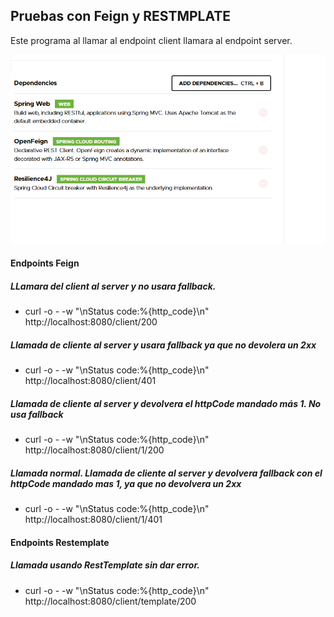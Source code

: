 ## Pruebas con Feign y RESTMPLATE

Este programa al llamar al endpoint client llamara al endpoint server.



![Dependencias](.\dependencias.png)

#### Endpoints Feign

##### LLamara del client al server y no usara fallback.

- curl -o -  -w "\nStatus code:%{http_code}\n" http://localhost:8080/client/200

#####  Llamada de cliente al server y usara fallback ya que no devolera un 2xx
- curl -o -  -w "\nStatus code:%{http_code}\n" http://localhost:8080/client/401

##### Llamada de cliente al server y devolvera el httpCode mandado más 1. No usa fallback
- curl -o -  -w "\nStatus code:%{http_code}\n" http://localhost:8080/client/1/200

##### Llamada  normal. Llamada de cliente al server y devolvera fallback  con el httpCode mandado mas 1, ya que no devolvera un 2xx

- curl -o -  -w "\nStatus code:%{http_code}\n" http://localhost:8080/client/1/401

#### Endpoints Restemplate

##### Llamada usando RestTemplate sin dar error.

- curl -o -  -w "\nStatus code:%{http_code}\n" http://localhost:8080/client/template/200





